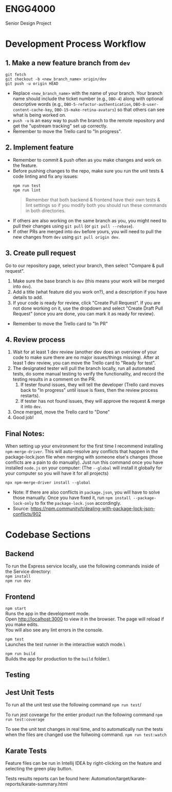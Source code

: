 # ENGG4000
Senior Design Project

# Development Process Workflow

## 1. Make a new feature branch from `dev`
```
git fetch
git checkout -b <new_branch_name> origin/dev
git push -u origin HEAD
```
- Replace `<new_branch_name>` with the name of your branch. Your branch name should include the ticket number (e.g., `DBO-4`) along with optional descriptive words (e.g., `DBO-5-refactor-authentication`, `DBO-8-user-content-cache-key`, `DBO-15-make-retina-avatars`) so that others can see what is being worked on.
- `push -u` is an easy way to push the branch to the remote repository and get the "upstream tracking" set up correctly.
- Remember to move the Trello card to "In progress".

## 2. Implement feature
- Remember to commit & push often as you make changes and work on the feature.
- Before pushing changes to the repo, make sure you run the unit tests & code linting and fix any issues:
   ```
   npm run test
   npm run lint
   ```
   > Remember that both backend & frontend have their own tests & lint settings so if you modify both you should run these commands in both directories.
- If others are also working on the same branch as you, you might need to pull their changes using `git pull` (or `git pull --rebase`).
- If other PRs are merged into `dev` before yours, you will need to pull the new changes from `dev` using `git pull origin dev`.

## 3. Create pull request
Go to our repository page, select your branch, then select "Compare & pull request".
1. Make sure the base branch is `dev` (this means your work will be merged into `dev`).
2. Add a title (what feature did you work on?), and a description if you have details to add.
3. If your code is ready for review, click "Create Pull Request". If you are not done working on it, use the dropdown and select "Create Draft Pull Request" (once you are done, you can mark it as ready for review).
- Remember to move the Trello card to "In PR"

## 4. Review process
1. Wait for at least 1 dev review (another dev does an overview of your code to make sure there are no major issues/things missing). After at least 1 dev review, you can move the Trello card to "Ready for test".
2. The designated tester will pull the branch locally, run all automated tests, do some manual testing to verify the functionality, and record the testing results in a comment on the PR.
   1. If tester found issues, they will tell the developer (Trello card moves back to "In progress" until issue is fixes, then the review process restarts).
   2. If tester has not found issues, they will approve the request & merge it into `dev`.
3. Once merged, move the Trello card to "Done"
4. Good job!

## Final Notes:
When setting up your environment for the first time I recommend installing `npm-merge-driver`. This will auto-resolve any conflicts that happen in the package-lock.json file when merging with someone else's changes (those conflicts are a pain to do manually). Just run this command once you have installed `node.js` on your computer: (The `--global` will install it globally for your computer so you will have it for all projects)
```
npx npm-merge-driver install --global
```
- Note: If there are also conflicts in `package.json`, you will have to solve those manually. Once you have fixed it, run `npm install --package-lock-only` to fix the `package-lock.json` accordingly.
- Source: https://npm.community/t/dealing-with-package-lock-json-conflicts/902

# Codebase Sections
## Backend
To run the Express service locally, use the following commands inside of the Service directory:\
`npm install`\
`npm run dev`

## Frontend

`npm start`\
Runs the app in the development mode.\
Open [http://localhost:3000](http://localhost:3000) to view it in the browser.
The page will reload if you make edits.\
You will also see any lint errors in the console.

`npm test`\
Launches the test runner in the interactive watch mode.\

`npm run build`\
Builds the app for production to the `build` folder.\

## Testing
## Jest Unit Tests
To run all the unit test use the following command
`npm run test`/

To run jest covearge for the entier product run the following command
`npm run test:coverage`

To see the unit test changes in real time, and to automatically run the tests when the files are changed use the follwoing command.
`npm run test:watch`

## Karate Tests
Feature files can be run in Intellij IDEA by right-clicking on the feature and selecting the green play button.

Tests results reports can be found here: Automation/target/karate-reports/karate-summary.html